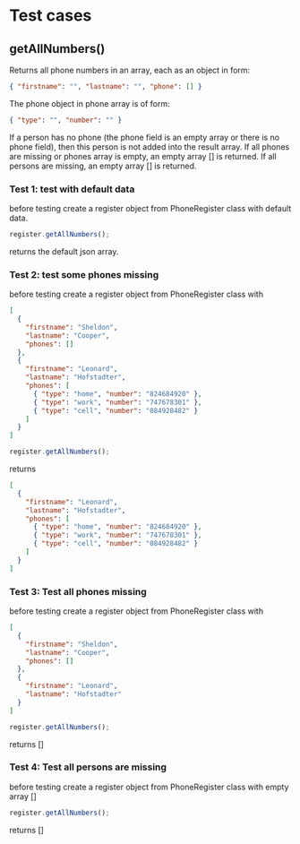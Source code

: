 # Test cases

## **getAllNumbers()**

Returns all phone numbers in an array, each as an object in form:

```json
{ "firstname": "", "lastname": "", "phone": [] }
```

The phone object in phone array is of form:

```json
{ "type": "", "number": "" }
```

If a person has no phone (the phone field is an empty array or there is no phone field), then this person is not added into the result array.
If all phones are missing or phones array is empty, an empty array [] is returned.
If all persons are missing, an empty array [] is returned.

### Test 1: test with default data

before testing create a register object from PhoneRegister class with default data.

```js
register.getAllNumbers();
```

returns the default json array.

### Test 2: test some phones missing

before testing create a register object from PhoneRegister class with

```json
[
  {
    "firstname": "Sheldon",
    "lastname": "Cooper",
    "phones": []
  },
  {
    "firstname": "Leonard",
    "lastname": "Hofstadter",
    "phones": [
      { "type": "home", "number": "824684920" },
      { "type": "work", "number": "747678301" },
      { "type": "cell", "number": "084928482" }
    ]
  }
]
```

```js
register.getAllNumbers();
```

returns

```json
[
  {
    "firstname": "Leonard",
    "lastname": "Hofstadter",
    "phones": [
      { "type": "home", "number": "824684920" },
      { "type": "work", "number": "747678301" },
      { "type": "cell", "number": "084928482" }
    ]
  }
]
```

### Test 3: Test all phones missing

before testing create a register object from PhoneRegister class with

```json
[
  {
    "firstname": "Sheldon",
    "lastname": "Cooper",
    "phones": []
  },
  {
    "firstname": "Leonard",
    "lastname": "Hofstadter"
  }
]
```

```js
register.getAllNumbers();
```

returns []

### Test 4: Test all persons are missing

before testing create a register object from PhoneRegister class with empty array []

```js
register.getAllNumbers();
```

returns []
